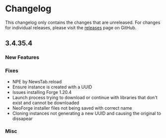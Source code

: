 # Changelog

This changelog only contains the changes that are unreleased. For changes for individual releases, please visit the
[releases](https://github.com/ATLauncher/ATLauncher/releases) page on GitHub.

## 3.4.35.4

### New Features

### Fixes
- NPE by NewsTab.reload
- Ensure instance is created with a UUID
- Issues installing Forge 1.20.4
- Launch process trying to download or continue with libraries that don't exist and cannot be downloaded
- NeoForge installer files not being saved with correct name
- Cloning instances not generating a new UUID and causing the original to dissapear

### Misc
